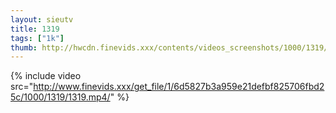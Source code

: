 ```yaml
--- 
layout: sieutv
title: 1319
tags: ["1k"]
thumb: http://hwcdn.finevids.xxx/contents/videos_screenshots/1000/1319/preview.mp4.jpg
---
```

{% include video src="http://www.finevids.xxx/get_file/1/6d5827b3a959e21defbf825706fbd25c/1000/1319/1319.mp4/" %} 
